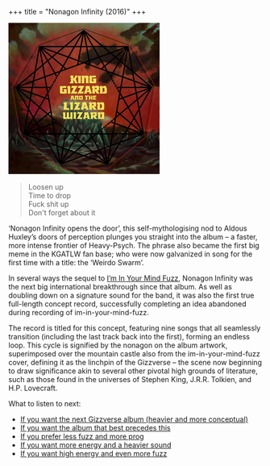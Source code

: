 +++
title = "Nonagon Infinity (2016)"
+++

![album cover of Nonagon Infinity](./cover.png)

> Loosen up  
> Time to drop  
> Fuck shit up  
> Don't forget about it

‘Nonagon Infinity opens the door’, this self-mythologising nod to Aldous Huxley’s doors of perception plunges you straight into the album – a faster, more intense frontier of Heavy-Psych. The phrase also became the first big meme in the KGATLW fan base; who were now galvanized in song for the first time with a title: the ‘Weirdo Swarm’.

In several ways the sequel to [I’m In Your Mind Fuzz](./im-in-your-mind-fuzz), Nonagon Infinity was the next big international breakthrough since that album. As well as doubling down on a signature sound for the band, it was also the first true full-length concept record, successfully completing an idea abandoned during recording of im-in-your-mind-fuzz.

The record is titled for this concept, featuring nine songs that all seamlessly transition (including the last track back into the first), forming an endless loop. This cycle is signified by the nonagon on the album artwork, superimposed over the mountain castle also from the im-in-your-mind-fuzz cover, defining it as the linchpin of the Gizzverse – the scene now beginning to draw significance akin to several other pivotal high grounds of literature, such as those found in the universes of Stephen King, J.R.R. Tolkien, and H.P. Lovecraft.

What to listen to next:

*   [If you want the next Gizzverse album (heavier and more conceptual)](./murder-of-the-universe)
*   [If you want the album that best precedes this](./im-in-your-mind-fuzz)
*   [If you prefer less fuzz and more prog](./polygondwanaland)
*   [If you want more energy and a heavier sound](./infest-the-rats-nest)
*   [If you want high energy and even more fuzz](./12-bar-bruise)
